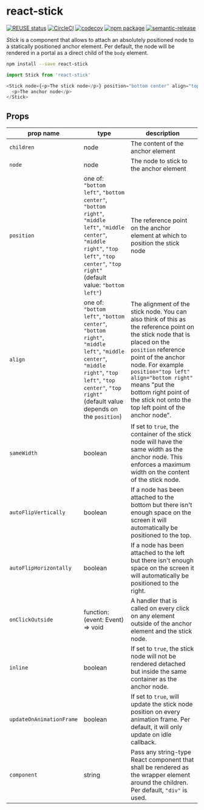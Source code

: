 # react-stick
[![REUSE status](https://api.reuse.software/badge/github.com/signavio/react-stick)](https://api.reuse.software/info/github.com/signavio/react-stick)
[![CircleCI][build-badge]][build]
[![codecov][codecov-badge]][codecov]
[![npm package][npm-badge]][npm]
[![semantic-release](https://img.shields.io/badge/%20%20%F0%9F%93%A6%F0%9F%9A%80-semantic--release-e10079.svg)](https://github.com/semantic-release/semantic-release)

_Stick_ is a component that allows to attach an absolutely positioned node to a statically
positioned anchor element. Per default, the node will be rendered in a portal as a direct
child of the `body` element.

```bash
npm install --save react-stick
```

```javascript
import Stick from 'react-stick'

<Stick node={<p>The stick node</p>} position="bottom center" align="top center">
  <p>The anchor node</p>
</Stick>
```

## Props

| prop name                | type                                                                                                                                                                                                                                                                                                                                                              | description                                                                                                                                                                                                                                                                                                                      |
| ------------------------ | ----------------------------------------------------------------------------------------------------------------------------------------------------------------------------------------------------------------------------------------------------------------------------------------------------------------------------------------------------------------- | -------------------------------------------------------------------------------------------------------------------------------------------------------------------------------------------------------------------------------------------------------------------------------------------------------------------------------- |
| `children`               | node                                                                                                                                                                                                                                                                                                                                                              | The content of the anchor element                                                                                                                                                                                                                                                                                                |
| `node`                   | node                                                                                                                                                                                                                                                                                                                                                              | The node to stick to the anchor element                                                                                                                                                                                                                                                                                          |
| `position`               | one of: `"bottom left"`, `"bottom center"`, `"bottom right"`, `"middle left"`, `"middle center"`, `"middle right"`, `"top left"`, `"top center"`, `"top right"` (default value: `"bottom left"`)          | The reference point on the anchor element at which to position the stick node                                                                                                                                                                                                                                                    |
| `align`                  | one of: `"bottom left"`, `"bottom center"`, `"bottom right"`, `"middle left"`, `"middle center"`, `"middle right"`, `"top left"`, `"top center"`, `"top right"` (default value depends on the `position`) | The alignment of the stick node. You can also think of this as the reference point on the stick node that is placed on the `position` reference point of the anchor node. For example `position="top left" align="bottom right"` means "put the bottom right point of the stick not onto the top left point of the anchor node". |
| `sameWidth`              | boolean                                                                                                                                                                                                                                                                                                                                                           | If set to `true`, the container of the stick node will have the same width as the anchor node. This enforces a maximum width on the content of the stick node.                                                                                                                                                                   |
| `autoFlipVertically`     | boolean                                                                                                                                                                                                                                                                                                                                                           | If a node has been attached to the bottom but there isn't enough space on the screen it will automatically be positioned to the top.                                                                                                                                                                                             |
| `autoFlipHorizontally`   | boolean                                                                                                                                                                                                                                                                                                                                                           | If a node has been attached to the left but there isn't enough space on the screen it will automatically be positioned to the right.                                                                                                                                                                                             |
| `onClickOutside`         | function: (event: Event) => void                                                                                                                                                                                                                                                                                                                                  | A handler that is called on every click on any element outside of the anchor element and the stick node.                                                                                                                                                                                                                         |
| `inline`                 | boolean                                                                                                                                                                                                                                                                                                                                                           | If set to `true`, the stick node will not be rendered detached but inside the same container as the anchor node.                                                                                                                                                                                                                 |
| `updateOnAnimationFrame` | boolean                                                                                                                                                                                                                                                                                                                                                           | If set to `true`, will update the stick node position on every animation frame. Per default, it will only update on idle callback.                                                                                                                                                                                               |
| `component`              | string                                                                                                                                                                                                                                                                                                                                                            | Pass any string-type React component that shall be rendered as the wrapper element around the children. Per default, `"div"` is used.                                                                                                                                                                                            |

[build-badge]: https://dl.circleci.com/status-badge/img/gh/signavio/react-stick/tree/master.svg?style=svg
[build]: https://circleci.com/gh/signavio/react-stick/tree/master
[npm-badge]: https://img.shields.io/npm/v/react-stick.svg
[npm]: https://www.npmjs.org/package/react-stick
[codecov-badge]: https://img.shields.io/codecov/c/github/signavio/react-stick.svg
[codecov]: https://codecov.io/gh/signavio/react-stick
